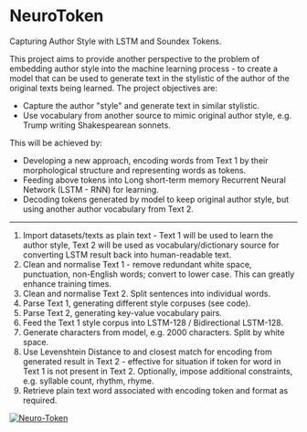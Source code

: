 # NeuroToken
Capturing Author Style with LSTM and Soundex Tokens.

This project aims to provide another perspective to the problem of embedding author style into the machine learning process - to create
a model that can be used to generate text in the stylistic of the author of the original texts being learned. The project objectives are:

- Capture the author "style" and generate text in similar stylistic.
- Use vocabulary from another source to mimic original author style, e.g. Trump writing Shakespearean sonnets.

This will be achieved by:
- Developing a new approach, encoding words from Text 1 by their morphological structure and representing words as tokens.
- Feeding above tokens into Long short-term memory Recurrent Neural Network (LSTM - RNN) for learning.
- Decoding tokens generated by model to keep original author style, but using another author vocabulary from Text 2.

---

1. Import datasets/texts as plain text - Text 1 will be used to learn the author style, Text 2 will be used as vocabulary/dictionary source
for converting LSTM result back into human-readable text.
2. Clean and normalise Text 1 - remove redundant white space, punctuation, non-English words; convert to lower case. This can greatly enhance training times.
3. Clean and normalise Text 2. Split sentences into individual words.
4. Parse Text 1, generating different style corpuses (see code).
5. Parse Text 2, generating key-value vocabulary pairs.
6. Feed the Text 1 style corpus into LSTM-128 / Bidirectional LSTM-128.
7. Generate characters from model, e.g. 2000 characters. Split by white space.
8. Use Levenshtein Distance to and closest match for encoding from generated result in Text 2 - effective for situation if token for word in Text 1 is not present in Text 2. Optionally, impose additional
constraints, e.g. syllable count, rhythm, rhyme.
9. Retrieve plain text word associated with encoding token and format as required.

<a href="https://ibb.co/XkSnKkb"><img src="https://i.ibb.co/prJHMrx/Neuro-Token.png" alt="Neuro-Token" border="0"></a>
